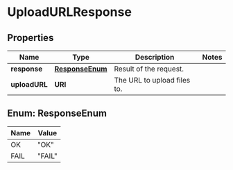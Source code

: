 

# UploadURLResponse


## Properties

| Name | Type | Description | Notes |
|------------ | ------------- | ------------- | -------------|
|**response** | [**ResponseEnum**](#ResponseEnum) | Result of the request. |  |
|**uploadURL** | **URI** | The URL to upload files to. |  |



## Enum: ResponseEnum

| Name | Value |
|---- | -----|
| OK | &quot;OK&quot; |
| FAIL | &quot;FAIL&quot; |



